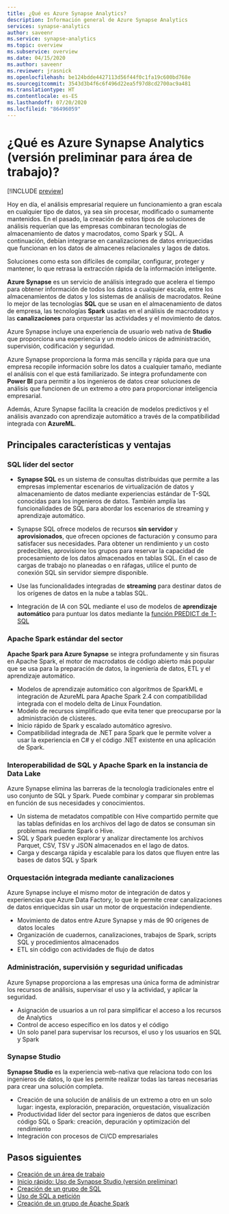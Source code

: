 ```yaml
---
title: ¿Qué es Azure Synapse Analytics?
description: Información general de Azure Synapse Analytics
services: synapse-analytics
author: saveenr
ms.service: synapse-analytics
ms.topic: overview
ms.subservice: overview
ms.date: 04/15/2020
ms.author: saveenr
ms.reviewer: jrasnick
ms.openlocfilehash: be124bdde4427113d56f44f0c1fa19c600bd768e
ms.sourcegitcommit: 3543d3b4f6c6f496d22ea5f97d8cd2700ac9a481
ms.translationtype: HT
ms.contentlocale: es-ES
ms.lasthandoff: 07/20/2020
ms.locfileid: "86496059"
---
```

# <a name="what-is-azure-synapse-analytics-workspaces-preview"></a>¿Qué es Azure Synapse Analytics (versión preliminar para área de trabajo)?

[!INCLUDE [preview](includes/note-preview.md)]

Hoy en día, el análisis empresarial requiere un funcionamiento a gran escala en cualquier tipo de datos, ya sea sin procesar, modificado o sumamente mantenidos. En el pasado, la creación de estos tipos de soluciones de análisis requerían que las empresas combinaran tecnologías de almacenamiento de datos y macrodatos, como Spark y SQL. A continuación, debían integrarse en canalizaciones de datos enriquecidas que funcionan en los datos de almacenes relacionales y lagos de datos.  

Soluciones como esta son difíciles de compilar, configurar, proteger y mantener, lo que retrasa la extracción rápida de la información inteligente.

**Azure Synapse** es un servicio de análisis integrado que acelera el tiempo para obtener información de todos los datos a cualquier escala, entre los almacenamientos de datos y los sistemas de análisis de macrodatos. Reúne lo mejor de las tecnologías **SQL** que se usan en el almacenamiento de datos de empresa, las tecnologías **Spark** usadas en el análisis de macrodatos y las **canalizaciones** para orquestar las actividades y el movimiento de datos.

Azure Synapse incluye una experiencia de usuario web nativa de **Studio** que proporciona una experiencia y un modelo únicos de administración, supervisión, codificación y seguridad.

Azure Synapse proporciona la forma más sencilla y rápida para que una empresa recopile información sobre los datos a cualquier tamaño, mediante el análisis con el que está familiarizado. Se integra profundamente con **Power BI** para permitir a los ingenieros de datos crear soluciones de análisis que funcionen de un extremo a otro para proporcionar inteligencia empresarial.

Además, Azure Synapse facilita la creación de modelos predictivos y el análisis avanzado con aprendizaje automático a través de la compatibilidad integrada con **AzureML**.

## <a name="key-features--benefits"></a>Principales características y ventajas

### <a name="industry-leading-sql"></a>SQL líder del sector

* **Synapse SQL** es un sistema de consultas distribuidas que permite a las empresas implementar escenarios de virtualización de datos y almacenamiento de datos mediante experiencias estándar de T-SQL conocidas para los ingenieros de datos. También amplía las funcionalidades de SQL para abordar los escenarios de streaming y aprendizaje automático.

* Synapse SQL ofrece modelos de recursos **sin servidor** y **aprovisionados**, que ofrecen opciones de facturación y consumo para satisfacer sus necesidades. Para obtener un rendimiento y un costo predecibles, aprovisione los grupos para reservar la capacidad de procesamiento de los datos almacenados en tablas SQL. En el caso de cargas de trabajo no planeadas o en ráfagas, utilice el punto de conexión SQL sin servidor siempre disponible.
* Use las funcionalidades integradas de **streaming** para destinar datos de los orígenes de datos en la nube a tablas SQL.
* Integración de IA con SQL mediante el uso de modelos de **aprendizaje automático** para puntuar los datos mediante la [función PREDICT de T-SQL](https://docs.microsoft.com/sql/t-sql/queries/predict-transact-sql?view=azure-sqldw-latest)

### <a name="industry-standard-apache-spark"></a>Apache Spark estándar del sector

**Apache Spark para Azure Synapse** se integra profundamente y sin fisuras en Apache Spark, el motor de macrodatos de código abierto más popular que se usa para la preparación de datos, la ingeniería de datos, ETL y el aprendizaje automático.

* Modelos de aprendizaje automático con algoritmos de SparkML e integración de AzureML para Apache Spark 2.4 con compatibilidad integrada con el modelo delta de Linux Foundation.
* Modelo de recursos simplificado que evita tener que preocuparse por la administración de clústeres.
* Inicio rápido de Spark y escalado automático agresivo.
* Compatibilidad integrada de .NET para Spark que le permite volver a usar la experiencia en C# y el código .NET existente en una aplicación de Spark.

### <a name="interop-of-sql-and-apache-spark-on-your-data-lake"></a>Interoperabilidad de SQL y Apache Spark en la instancia de Data Lake

Azure Synapse elimina las barreras de la tecnología tradicionales entre el uso conjunto de SQL y Spark. Puede combinar y comparar sin problemas en función de sus necesidades y conocimientos.

* Un sistema de metadatos compatible con Hive compartido permite que las tablas definidas en los archivos del lago de datos se consuman sin problemas mediante Spark o Hive.
* SQL y Spark pueden explorar y analizar directamente los archivos Parquet, CSV, TSV y JSON almacenados en el lago de datos.
* Carga y descarga rápida y escalable para los datos que fluyen entre las bases de datos SQL y Spark

### <a name="built-in-orchestration-via-pipelines"></a>Orquestación integrada mediante canalizaciones

Azure Synapse incluye el mismo motor de integración de datos y experiencias que Azure Data Factory, lo que le permite crear canalizaciones de datos enriquecidas sin usar un motor de orquestación independiente.

* Movimiento de datos entre Azure Synapse y más de 90 orígenes de datos locales
* Organización de cuadernos, canalizaciones, trabajos de Spark, scripts SQL y procedimientos almacenados
* ETL sin código con actividades de flujo de datos

### <a name="unified-management-monitoring-and-security"></a>Administración, supervisión y seguridad unificadas

Azure Synapse proporciona a las empresas una única forma de administrar los recursos de análisis, supervisar el uso y la actividad, y aplicar la seguridad.

* Asignación de usuarios a un rol para simplificar el acceso a los recursos de Analytics
* Control de acceso específico en los datos y el código
* Un solo panel para supervisar los recursos, el uso y los usuarios en SQL y Spark

### <a name="synapse-studio"></a>Synapse Studio

**Synapse Studio** es la experiencia web-nativa que relaciona todo con los ingenieros de datos, lo que les permite realizar todas las tareas necesarias para crear una solución completa.

* Creación de una solución de análisis de un extremo a otro en un solo lugar: ingesta, exploración, preparación, orquestación, visualización
* Productividad líder del sector para ingenieros de datos que escriben código SQL o Spark: creación, depuración y optimización del rendimiento
* Integración con procesos de CI/CD empresariales

## <a name="next-steps"></a>Pasos siguientes

* [Creación de un área de trabajo](quickstart-create-workspace.md)
* [Inicio rápido: Uso de Synapse Studio (versión preliminar)](quickstart-synapse-studio.md)
* [Creación de un grupo de SQL](quickstart-create-sql-pool-portal.md)
* [Uso de SQL a petición](quickstart-sql-on-demand.md)
* [Creación de un grupo de Apache Spark](quickstart-create-apache-spark-pool-portal.md)
